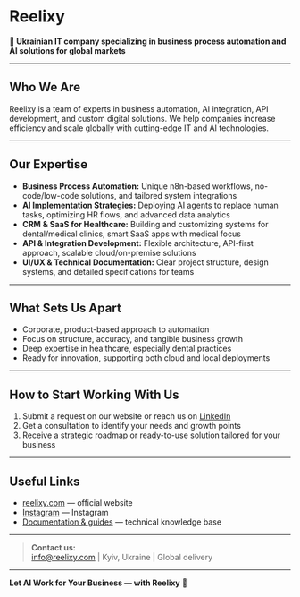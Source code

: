 # Reelixy

**🚀 Ukrainian IT company specializing in business process automation and AI solutions for global markets**

---

## Who We Are

Reelixy is a team of experts in business automation, AI integration, API development, and custom digital solutions. We help companies increase efficiency and scale globally with cutting-edge IT and AI technologies.

---

## Our Expertise

- **Business Process Automation:** Unique n8n-based workflows, no-code/low-code solutions, and tailored system integrations
- **AI Implementation Strategies:** Deploying AI agents to replace human tasks, optimizing HR flows, and advanced data analytics
- **CRM & SaaS for Healthcare:** Building and customizing systems for dental/medical clinics, smart SaaS apps with medical focus
- **API & Integration Development:** Flexible architecture, API-first approach, scalable cloud/on-premise solutions
- **UI/UX & Technical Documentation:** Clear project structure, design systems, and detailed specifications for teams

---

## What Sets Us Apart

- Corporate, product-based approach to automation
- Focus on structure, accuracy, and tangible business growth
- Deep expertise in healthcare, especially dental practices
- Ready for innovation, supporting both cloud and local deployments

---

## How to Start Working With Us

1. Submit a request on our website or reach us on [LinkedIn](https://www.linkedin.com/company/reelixy/)
2. Get a consultation to identify your needs and growth points
3. Receive a strategic roadmap or ready-to-use solution tailored for your business

---

## Useful Links

- [reelixy.com](https://reelixy.com) — official website
- [Instagram](https://www.instagram.com/reelixy_com/) — Instagram
- [Documentation & guides](https://reelixy.com/docs) — technical knowledge base

---

> **Contact us:**  
> info@reelixy.com | Kyiv, Ukraine | Global delivery

---

**Let AI Work for Your Business — with Reelixy** 🚀
